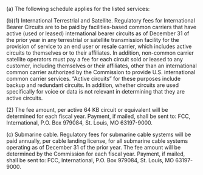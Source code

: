 (a) The following schedule applies for the listed services:

(b)(1) International Terrestrial and Satellite. Regulatory fees for International Bearer Circuits are to be paid by facilities-based common carriers that have active (used or leased) international bearer circuits as of December 31 of the prior year in any terrestrial or satellite transmission facility for the provision of service to an end user or resale carrier, which includes active circuits to themselves or to their affiliates. In addition, non-common carrier satellite operators must pay a fee for each circuit sold or leased to any customer, including themselves or their affiliates, other than an international common carrier authorized by the Commission to provide U.S. international common carrier services. “Active circuits” for these purposes include backup and redundant circuits. In addition, whether circuits are used specifically for voice or data is not relevant in determining that they are active circuits.

(2) The fee amount, per active 64 KB circuit or equivalent will be determined for each fiscal year. Payment, if mailed, shall be sent to: FCC, International, P.O. Box 979084, St. Louis, MO 63197-9000.

(c) Submarine cable. Regulatory fees for submarine cable systems will be paid annually, per cable landing license, for all submarine cable systems operating as of December 31 of the prior year. The fee amount will be determined by the Commission for each fiscal year. Payment, if mailed, shall be sent to: FCC, International, P.O. Box 979084, St. Louis, MO 63197-9000.

